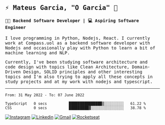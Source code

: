 
<samp>
  
## ⚡ Mateus Garcia, "O Garcia" :rocket: 
  

#### 👨‍💻 Backend Software Developer | 💻 Aspiring Software Engineer

  
I love programming in Python, Nodejs, React. I currently work at Compass.uol as a backend software developer with Nodejs and occasionally play with Python to learn a bit of machine learning and NLP.

  
Currently, I've been studying software architecture and code design with topics like Clean Architecture, Domain-Driven Design, SOLID principles and other interesting topics and I'm also trying to apply all these concepts in study projects and at my work with nodejs and typescript.

---

<!--START_SECTION:waka-->

```text
From: 31 May 2022 - To: 07 June 2022

TypeScript   0 secs          ███████████████▒░░░░░░░░░   61.22 %
CSS          0 secs          █████████▓░░░░░░░░░░░░░░░   38.78 %
```

<!--END_SECTION:waka-->
  
</samp>

[![Instagram](https://img.shields.io/badge/-Mateus%20Garcia-c080ff?style=flat-square&labelColor=c080ff&logo=instagram&logoColor=white&link=https://www.instagram.com/mpg.x)](https://www.instagram.com/mpg.x) 
[![Linkedin](https://img.shields.io/badge/-Mateus%20Garcia-c080ff?style=flat-square&logo=Linkedin&logoColor=white&link=https://www.linkedin.com/in/mpgxc)](https://www.linkedin.com/in/mpgxc) 
[![Gmail](https://img.shields.io/badge/-mpgx5.c@gmail.com-c080ff?style=flat-square&logo=Gmail&logoColor=white&link=mailto:diego.schell.f@gmail.com)](mailto:mpgx5.c@gmail.com)
[![Rocketseat](https://img.shields.io/badge/-Rocketseat%20Profile-c080ff?style=flat-square&labelColor=c080ff&logoColor=white&link=https://app.rocketseat.com.br/me/mpgxc)](https://app.rocketseat.com.br/me/mpgxc)
